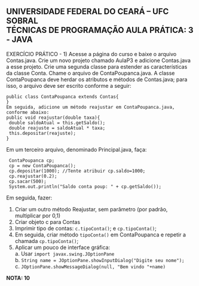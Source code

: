 <h2> UNIVERSIDADE FEDERAL DO CEARÁ – UFC SOBRAL<br>
TÉCNICAS DE PROGRAMAÇÃO 
AULA PRÁTICA: 3 - JAVA </h2>

EXERCÍCIO PRÁTICO - 1)
Acesse a página do curso e baixe o arquivo Contas.java. Crie um novo projeto chamado AulaP3
e adicione Contas.java a esse projeto. Crie uma segunda classe para estender as características
da classe Conta. Chame o arquivo de ContaPoupanca.java. A classe ContaPoupanca deve
herdar os atributos e métodos de Contas.java; para isso, o arquivo deve ser escrito conforme a
seguir:
```
public class ContaPoupanca extends Contas{
}
Em seguida, adicione um método reajustar em ContaPoupanca.java, conforme abaixo:
public void reajustar(double taxa){
 double saldoAtual = this.getSaldo();
 double reajuste = saldoAtual * taxa;
 this.depositar(reajuste);
}
```
Em um terceiro arquivo, denominado Principal.java, faça:
```
 ContaPoupanca cp;
 cp = new ContaPoupanca();
 cp.depositar(1000); //Tente atribuir cp.saldo=1000;
 cp.reajustar(0.2);
 cp.sacar(500);
 System.out.println("Saldo conta poup: " + cp.getSaldo());
```
Em seguida, fazer:<br>
1. Criar um outro método Reajustar, sem parâmetro (por padrão, multiplicar por 0,1)<br>
2. Criar objeto c para Contas<br>
3. Imprimir tipo de contas: ```c.tipoConta()```; e ```cp.tipoConta()```;<br>
4. Em seguida, criar método ```tipoConta()``` em ContaPoupanca e repetir a chamada
```cp.tipoConta()```;<br>
5. Aplicar um pouco de interface gráfica:<br>
a. Usar ```import javax.swing.JOptionPane```<br>
b. ```String name = JOptionPane.showInputDialog("Digite seu nome");```<br>
c. ```JOptionPane.showMessageDialog(null, "Bem vindo "+name)```<br>

<strong>NOTA: 10 </strong>
